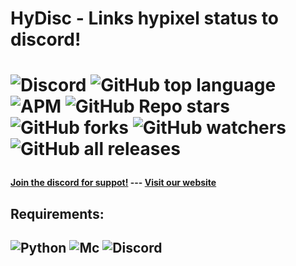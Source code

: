 <h1>HyDisc - Links hypixel status to discord!<h1/>

![Discord](https://img.shields.io/discord/952753366625316934?color=blue&label=Discord&logo=discord&logoColor=blue) ![GitHub top language](https://img.shields.io/github/languages/top/NeonBladeGit/HyDisc?color=red&label=100%25%20Python&logo=Python&logoColor=red) ![APM](https://img.shields.io/apm/l/vim-mode) ![GitHub Repo stars](https://img.shields.io/github/stars/NeonDevGit/HyDisc?color=yellow&label=Git%20Stars&logo=star&logoColor=yellow&style=plastic) ![GitHub forks](https://img.shields.io/github/forks/NeonDevGit/HyDisc?style=plastic) ![GitHub watchers](https://img.shields.io/github/watchers/NeonDevGit/HyDisc?label=Watchers&style=plastic) ![GitHub all releases](https://img.shields.io/github/downloads/NeonDevGit/HyDisc/total?color=green&label=Downloads&style=plastic) <h4><a href="discord.gg/">Join the discord for suppot!</a> --- <a href="hydisc.tk">Visit our website<a/>

<h2>Requirements:<h2/><p>

![Python](https://img.shields.io/badge/Python-3-red) ![Mc](https://img.shields.io/badge/Minecraft-account-yellowgreen) ![Discord](https://img.shields.io/badge/Discord-account-blue)
